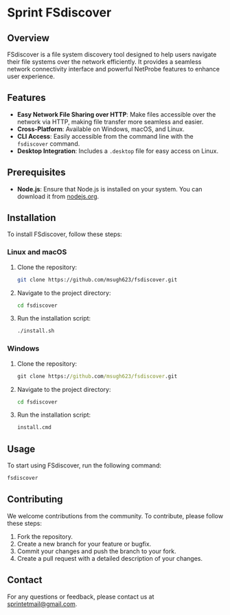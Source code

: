 # Sprint FSdiscover

## Overview

FSdiscover is a file system discovery tool designed to help users navigate their file systems over the network efficiently. It provides a seamless network connectivity interface and powerful NetProbe features to enhance user experience.

## Features

- **Easy Network File Sharing over HTTP**: Make files accessible over the network via HTTP, making file transfer more seamless and easier.
- **Cross-Platform**: Available on Windows, macOS, and Linux.
- **CLI Access**: Easily accessible from the command line with the `fsdiscover` command.
- **Desktop Integration**: Includes a `.desktop` file for easy access on Linux.

## Prerequisites

- **Node.js**: Ensure that Node.js is installed on your system. You can download it from [nodejs.org](https://nodejs.org/).

## Installation

To install FSdiscover, follow these steps:

### Linux and macOS

1. Clone the repository:
    ```bash
    git clone https://github.com/msugh623/fsdiscover.git
    ```
2. Navigate to the project directory:
    ```bash
    cd fsdiscover
    ```
3. Run the installation script:
    ```bash
    ./install.sh
    ```

### Windows

1. Clone the repository:
    ```cmd
    git clone https://github.com/msugh623/fsdiscover.git
    ```
2. Navigate to the project directory:
    ```cmd
    cd fsdiscover
    ```
3. Run the installation script:
    ```cmd
    install.cmd
    ```

## Usage

To start using FSdiscover, run the following command:
```bash
fsdiscover
```

## Contributing

We welcome contributions from the community. To contribute, please follow these steps:

1. Fork the repository.
2. Create a new branch for your feature or bugfix.
3. Commit your changes and push the branch to your fork.
4. Create a pull request with a detailed description of your changes.

## Contact

For any questions or feedback, please contact us at sprintetmail@gmail.com.